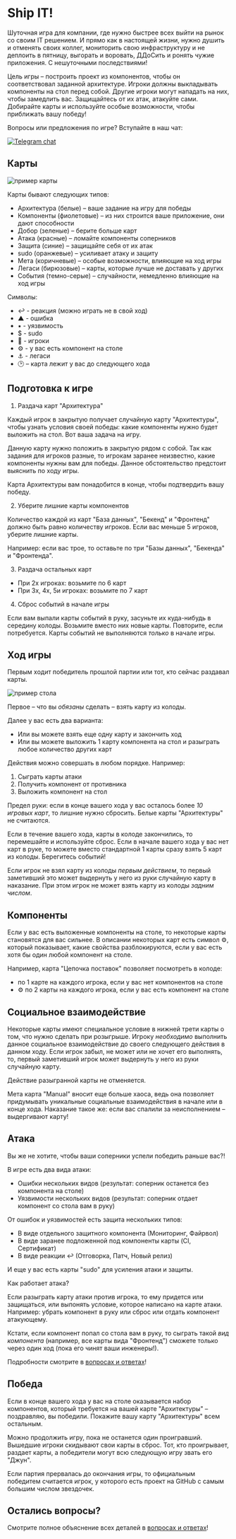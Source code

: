 # Ship IT!

Шуточная игра для компании, где нужно быстрее всех выйти на рынок со своим IT решением.
И прямо как в настоящей жизни, нужно душить и отменять своих коллег, мониторить свою инфраструктуру и не деплоить в пятницу, выгорать и воровать, ДДоСить и ронять чужие приложения. С нешуточными последствиями!

Цель игры – построить проект из компонентов, чтобы он соответствовал заданной архитектуре. Игроки должны выкладывать компоненты на стол перед собой. Другие игроки могут нападать на них, чтобы замедлить вас. Защищайтесь от их атак, атакуйте сами. Добирайте карты и используйте особые возможности, чтобы приближать вашу победу!

Вопросы или предложения по игре?
Вступайте в наш чат:

[![Telegram chat](https://img.shields.io/badge/chat-join-blue?logo=telegram)](https://t.me/ship_it_boardgame)


## Карты

![пример карты](https://raw.githubusercontent.com/sobolevn/ship-it-boardgame/master/ru/schemas/card.jpg)

Карты бывают следующих типов:
- Архитектура (белые) – ваше задание на игру для победы
- Компоненты (фиолетовые) – из них строится ваше приложение, они дают способности
- Добор (зеленые) – берите больше карт
- Атака (красные) – ломайте компоненты соперников
- Защита (синие) – защищайте себя от их атак
- sudo (оранжевые) – усиливает атаку и защиту
- Мета (коричневые) – особые возможности, влияющие на ход игры
- Легаси (бирюзовые) – карты, которые лучше не доставать у других
- События (темно-серые) – случайности, немедленно влияющие на ход игры

Символы:
- ↩️ - реакция (можно играть не в свой ход)
- ▲ - ошибка
- ▪ - уязвимость
- $ - sudo
- 👥 - игроки
- ⚙️ - у вас есть компонент на столе
- ⚓️ - легаси
- 🕑 – карта лежит у вас до следующего хода


## Подготовка к игре

1. Раздача карт "Архитектура"

Каждый игрок в закрытую получает случайную карту "Архитектуры", чтобы узнать условия своей победы: какие компоненты нужно будет выложить на стол. Вот ваша задача на игру.

Данную карту нужно положить в закрытую рядом с собой.
Так как задания для игроков разные, то игрокам заранее неизвестно, какие компоненты нужны вам для победы. Данное обстоятельство предстоит выяснить по ходу игры.

Карта Архитектуры вам понадобится в конце, чтобы подтвердить вашу победу.

2. Уберите лишние карты компонентов

Количество каждой из карт "База данных", "Бекенд" и "Фронтенд" должно быть равно количеству игроков. Если вас меньше 5 игроков, уберите лишние карты.

Например: если вас трое, то оставьте по три "Базы данных", "Бекенда" и "Фронтенда".

3. Раздача остальных карт

- При 2х игроках: возьмите по 6 карт
- При 3x, 4x, 5и игроках: возьмите по 7 карт

4. Сброс событий в начале игры

Если вам выпали карты событий в руку, засуньте их куда-нибудь в середину колоды.
Возьмите вместо них новые карты. Повторите, если потребуется.
Карты событий не выполняются *только* в начале игры.


## Ход игры

Первым ходит победитель прошлой партии или тот, кто сейчас раздавал карты.

![пример стола](https://raw.githubusercontent.com/sobolevn/ship-it-boardgame/master/ru/schemas/game-process.jpg)

Первое – что вы *обязаны* сделать – взять карту из колоды.

Далее у вас есть два варианта:
- Или вы можете взять еще одну карту и закончить ход
- Или вы можете выложить 1 карту компонента на стол и разыграть любое количество других карт

Действия можно совершать в любом порядке.
Например:
1. Сыграть карты атаки
2. Получить компонент от противника
3. Выложить компонент на стол

Предел руки: если в конце вашего хода у вас осталось более *10 игровых карт*, то лишние нужно сбросить. Белые карты "Архитектуры" не считаются.

Если в течение вашего хода, карты в колоде закончились, то перемешайте и используйте сброс.
Если в начале вашего хода у вас нет карт в руке, то можете вместо стандартной 1 карты сразу взять 5 карт из колоды. Берегитесь событий!

Если игрок не взял карту из колоды *первым действием*, то первый заметивший это может выдернуть у него из руки случайную карту в наказание. При этом игрок не может взять карту из колоды *задним числом*.


## Компоненты

Если у вас есть выложенные компоненты на столе, то некоторые карты становятся для вас сильнее.
В описании некоторых карт есть символ ⚙️, который показывает, какие свойства разблокируются, если у вас есть хотя бы один любой компонент на столе.

Например, карта "Цепочка поставок" позволяет посмотреть в колоде:
- по 1 карте на каждого игрока, если у вас нет компонентов на столе
- ⚙️ по 2 карты на каждого игрока, если у вас есть компонент на столе


## Социальное взаимодействие

Некоторые карты имеют специальное условие в нижней трети карты о том, что нужно сделать при розыгрыше. Игроку *необходимо* выполнить данное социальное взаимодействие до своего следующего действия в данном ходу. Если игрок забыл, не может или не хочет его выполнять, то, первый заметивший игрок может выдернуть у него из руки случайную карту.

Действие разыгранной карты не отменяется.

Мета карта "Manual" вносит еще больше хаоса, ведь она позволяет придумывать уникальные социальные взаимодействия в начале или в конце хода. Наказание такое же: если вас спалили за неисполнением – выдергивают карту!


## Атака

Вы же не хотите, чтобы ваши соперники успели победить раньше вас?!

В игре есть два вида атаки:
- Ошибки нескольких видов (результат: соперник останется без компонента на столе)
- Уязвимости нескольких видов (результат: соперник отдает компонент со стола вам в руку)

От ошибок и уязвимостей есть защита нескольких типов:
- В виде отдельного защитного компонента (Мониторинг, Файрвол)
- В виде заранее подложенной под компоненты карты (CI, Сертификат)
- В виде реакции ↩️ (Отговорка, Патч, Новый релиз)

И еще у вас есть карты "sudo" для усиления атаки и защиты.

Как работает атака?

Если разыграть карту атаки против игрока, то ему придется или защищаться, или выпонять условие, которое написано на карте атаки. Например: убрать компонент в руку или сброс или отдать компонент атакующему.

Кстати, если компонент попал со стола вам в руку, то сыграть такой *вид компонента* (например, все карты вида "Фронтенд") сможете только через один ход (пока его чинят ваши инженеры!).

Подробности смотрите в [вопросах и ответах](https://github.com/sobolevn/ship-it-boardgame/blob/master/ru/faq.md)!


## Победа

Если в конце вашего хода у вас на столе оказывается набор компонентов, который требуется на вашей карте "Архитектуры" – поздравляю, вы победили. Покажите вашу карту "Архитектуры" всем остальным.

Можно продолжить игру, пока не останется один проигравший. Вышедшие игроки скидывают свои карты в сброс.
Тот, кто проигрывает, раздает карты, а победители могут всю следующую игру звать его "Джун".

Если партия прервалась до окончания игры, то официальным победитем считается игрок, у которого есть проект на GitHub с самым большим числом звездочек.


## Остались вопросы?

Смотрите полное объяснение всех деталей в [вопросах и ответах](https://github.com/sobolevn/ship-it-boardgame/blob/master/ru/faq.md)!
